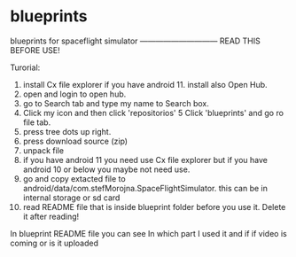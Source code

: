 # blueprints
blueprints for spaceflight simulator 
——————————
READ THIS BEFORE USE! 

Turorial:
1. install Cx file explorer if you have android 11. install also Open Hub. 
2. open and login to open hub. 
3. go to Search tab and type my name to Search box. 
4. Click my icon and then click 'repositorios'
5  Click 'blueprints' and go ro file tab. 
6. press tree dots up right. 
7. press download source (zip) 
8. unpack file
9. if you have android 11 you need use Cx file explorer but if you have android 10 or below you maybe not need use. 
10. go and copy extacted file to android/data/com.stefMorojna.SpaceFlightSimulator. this can be in internal storage or sd card
11. read README file that is inside blueprint folder before you use it. Delete it after reading! 

In blueprint README file you can see In which part I used it and if if video is coming or is it uploaded
